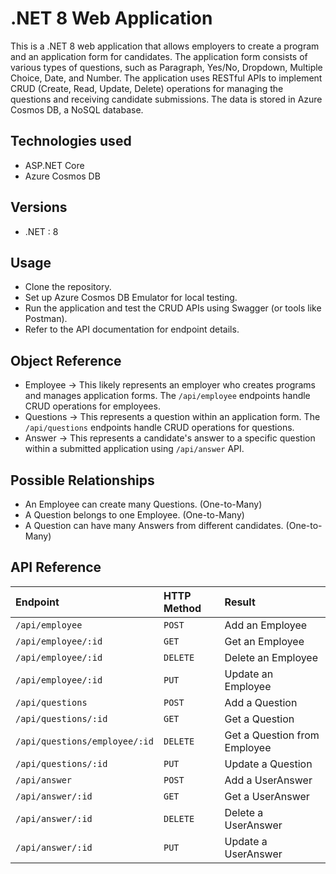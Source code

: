 
# .NET 8 Web Application

This is a .NET 8 web application that allows employers to create a program and an application form for candidates. The application form consists of various types of questions, such as Paragraph, Yes/No, Dropdown, Multiple Choice, Date, and Number. The application uses RESTful APIs to implement CRUD (Create, Read, Update, Delete) operations for managing the questions and receiving candidate submissions. The data is stored in Azure Cosmos DB, a NoSQL database.

## Technologies used
- ASP.NET Core
- Azure Cosmos DB

## Versions
- .NET : 8

## Usage
- Clone the repository.
- Set up Azure Cosmos DB Emulator for local testing.
- Run the application and test the CRUD APIs using Swagger (or tools like Postman).
- Refer to the API documentation for endpoint details.

## Object Reference
- Employee →  This likely represents an employer who creates programs and manages application forms. The `/api/employee` endpoints handle CRUD operations for employees.
- Questions → This represents a question within an application form. The `/api/questions` endpoints handle CRUD operations for questions.
- Answer →  This represents a candidate's answer to a specific question within a submitted application using `/api/answer` API. 

## Possible Relationships
- An Employee can create many Questions. (One-to-Many)
- A Question belongs to one Employee. (One-to-Many)
- A Question can have many Answers from different candidates. (One-to-Many)

## API Reference

| Endpoint | HTTP Method     | Result                |
| :-------- | :------- | :------------------------- |
| `/api/employee` | `POST` | Add an Employee |
| `/api/employee/:id` | `GET` | Get an Employee |
| `/api/employee/:id` | `DELETE` | Delete an Employee |
| `/api/employee/:id` | `PUT` | Update an Employee |
| `/api/questions` | `POST` | Add a Question |
| `/api/questions/:id` | `GET` | Get a Question |
| `/api/questions/employee/:id` | `DELETE` | Get a Question from Employee |
| `/api/questions/:id` | `PUT` | Update a Question |
| `/api/answer` | `POST` | Add a UserAnswer |
| `/api/answer/:id` | `GET` | Get a UserAnswer |
| `/api/answer/:id` | `DELETE` | Delete a UserAnswer |
| `/api/answer/:id` | `PUT` | Update a UserAnswer |

